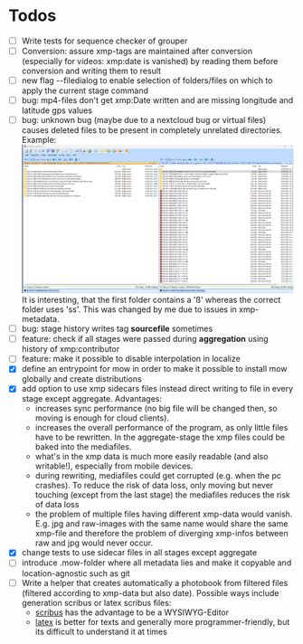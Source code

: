 # Todos

- [ ] Write tests for sequence checker of grouper
- [ ] Conversion: assure xmp-tags are maintained after conversion (especially for videos: xmp:date is vanished) by reading them before conversion and writing them to result
- [ ] new flag --filedialog to enable selection of folders/files on which to apply the current stage command
- [ ] bug: mp4-files don't get xmp:Date written and are missing longitude and latitude gps values
- [ ] bug: unknown bug (maybe due to a nextcloud bug or virtual files) causes deleted files to be present in completely unrelated directories. Example: ![alt text](2024-09-30_Bug.png) It is interesting, that the first folder contains a 'ß' whereas the correct folder uses 'ss'. This was changed by me due to issues in xmp-metadata.
- [ ] bug: stage history writes tag **sourcefile** sometimes
- [ ] feature: check if all stages were passed during **aggregation** using history of xmp:contributor
- [ ] feature: make it possible to disable interpolation in localize
- [x] define an entrypoint for mow in order to make it possible to install mow globally and create distributions
- [x] add option to use xmp sidecars files instead direct writing to file in every stage except aggregate. Advantages:
  - increases sync performance (no big file will be changed then, so moving is enough for cloud clients).
  - increases the overall performance of the program, as only little files have to be rewritten. In the aggregate-stage the xmp files could be baked into the mediafiles. 
  - what's in the xmp data is much more easily readable (and also writable!), especially from mobile devices.
  - during rewriting, mediafiles could get corrupted (e.g. when the pc crashes). To reduce the risk of data loss, only moving but never touching (except from the last stage) the mediafiles reduces the risk of data loss
  - the problem of multiple files having different xmp-data would vanish. E.g. jpg and raw-images with the same name would share the same xmp-file and therefore the problem of diverging xmp-infos between raw and jpg would never occur.
- [x] change tests to use sidecar files in all stages except aggregate
- [ ] introduce .mow-folder where all metadata lies and make it copyable and location-agnostic such as git
- [ ] Write a helper that creates automatically a photobook from filtered files (filtered according to xmp-data but also date). Possible ways include generation scribus or latex scribus files:
  - [scribus](https://raw.githubusercontent.com/RaffertyR/PhotoBookTools-for-Scribus/main/PhotoBookTools/Instructions.pdf) has the advantage to be a WYSIWYG-Editor
  - [latex](https://github.com/flynx/photobook) is better for texts and generally more programmer-friendly, but its difficult to understand it at times